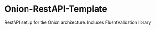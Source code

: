 # Onion-RestAPI-Template
 RestAPI setup for the Onion architecture. Includes FluentValidation library

